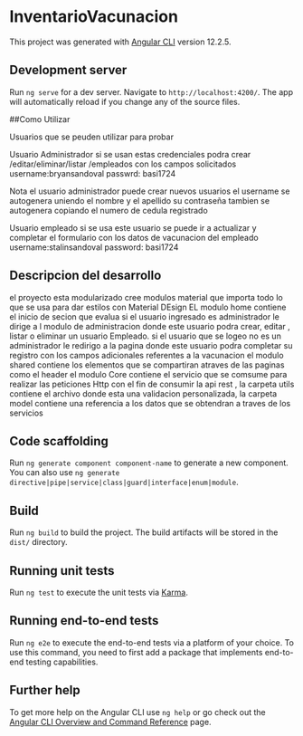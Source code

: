 # InventarioVacunacion

This project was generated with [Angular CLI](https://github.com/angular/angular-cli) version 12.2.5.

## Development server

Run `ng serve` for a dev server. Navigate to `http://localhost:4200/`. The app will automatically reload if you change any of the source files.

##Como Utilizar

Usuarios que se peuden utilizar para probar 

Usuario Administrador si se usan estas credenciales podra crear /editar/eliminar/listar /empleados  con los campos solicitados
username:bryansandoval
passwrd: basi1724

Nota el usuario administrador puede crear nuevos usuarios  el username se autogenera uniendo el nombre y el apellido
su contraseña tambien se autogenera copiando el numero de cedula registrado

Usuario empleado  si se usa este usuario se puede ir a  actualizar y completar el formulario con los datos de vacunacion del empleado
username:stalinsandoval
password: basi1724

## Descripcion del desarrollo 
el proyecto esta modularizado  cree modulos  material que importa todo lo que se usa para dar estilos con  Material DEsign 
EL modulo home contiene  el inicio de secion que evalua si el usuario ingresado es administrador le dirige a l modulo de administracion donde este usuario podra crear, editar , listar o eliminar un usuario Empleado.
si el usuario que se logeo no es un administrador le redirigo a la pagina donde este usuario podra completar su registro con los campos adicionales referentes a la vacunacion
el modulo shared contiene los elementos que se compartiran atraves de las paginas como el header
el modulo Core contiene el servicio que se comsume para realizar las peticiones Http  con el fin de  consumir la api rest ,
la carpeta utils contiene el archivo donde esta una validacion personalizada,
la carpeta model contiene una referencia a los datos que se obtendran a traves de  los servicios


## Code scaffolding 


Run `ng generate component component-name` to generate a new component. You can also use `ng generate directive|pipe|service|class|guard|interface|enum|module`.

## Build

Run `ng build` to build the project. The build artifacts will be stored in the `dist/` directory.

## Running unit tests

Run `ng test` to execute the unit tests via [Karma](https://karma-runner.github.io).

## Running end-to-end tests

Run `ng e2e` to execute the end-to-end tests via a platform of your choice. To use this command, you need to first add a package that implements end-to-end testing capabilities.

## Further help

To get more help on the Angular CLI use `ng help` or go check out the [Angular CLI Overview and Command Reference](https://angular.io/cli) page.

